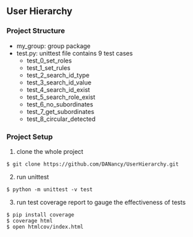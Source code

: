 ## User Hierarchy

### Project Structure
* my_group: group package
* test.py: unittest file contains 9 test cases
    * test_0_set_roles
    * test_1_set_rules
    * test_2_search_id_type
    * test_3_search_id_value
    * test_4_search_id_exist
    * test_5_search_role_exist
    * test_6_no_subordinates
    * test_7_get_subordinates
    * test_8_circular_detected

### Project Setup
1. clone the whole project
```
$ git clone https://github.com/DANancy/UserHierarchy.git
```

2. run unittest
```
$ python -m unittest -v test
```

3.  run test coverage report to gauge the effectiveness of tests
```
$ pip install coverage
$ coverage html
$ open htmlcov/index.html
```
